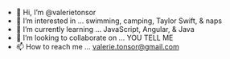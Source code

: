 - 👋 Hi, I’m @valerietonsor
- 👀 I’m interested in ... swimming, camping, Taylor Swift, & naps
- 🌱 I’m currently learning ... JavaScript, Angular, & Java
- 💞️ I’m looking to collaborate on ... YOU TELL ME 
- 📫 How to reach me ... valerie.tonsor@gmail.com

<!---
valerietonsor/valerietonsor is a ✨ special ✨ repository because its `README.md` (this file) appears on your GitHub profile.
You can click the Preview link to take a look at your changes.
--->
